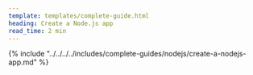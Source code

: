 ```yaml
---
template: templates/complete-guide.html
heading: Create a Node.js app
read_time: 2 min
---
```



{% include "../../../../includes/complete-guides/nodejs/create-a-nodejs-app.md" %}